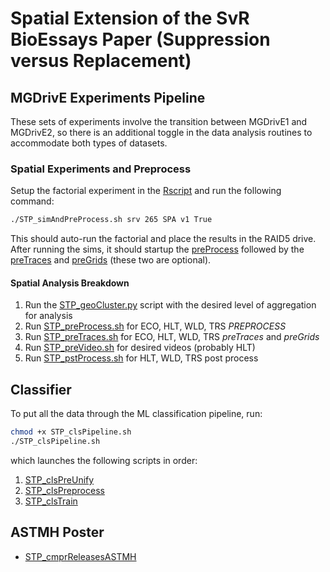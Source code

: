 #   Spatial Extension of the SvR BioEssays Paper (Suppression versus Replacement)


## MGDrivE Experiments Pipeline

These sets of experiments involve the transition between MGDrivE1 and MGDrivE2, so there is an additional toggle in the data analysis routines to accommodate both types of datasets.

### Spatial Experiments and Preprocess

Setup the factorial experiment in the [Rscript](https://github.com/Chipdelmal/MGDrivE/tree/master/Main/STP) and run the following command:

```bash
./STP_simAndPreProcess.sh srv 265 SPA v1 True
```

This should auto-run the factorial and place the results in the RAID5 drive. After running the sims, it should startup the [preProcess](./STP_preProcess.py) followed by the [preTraces](./STP_preTraces.py) and [preGrids](./STP_preGrids.py) (these two are optional).

####  Spatial Analysis Breakdown

1. Run the [STP_geoCluster.py](./STP_geoCluster.py) script with the desired level of aggregation for analysis
1. Run [STP_preProcess.sh](./STP_preProcess.sh) for ECO, HLT, WLD, TRS *PREPROCESS*
1. Run [STP_preTraces.sh](./STP_preTraces.sh) for ECO, HLT, WLD, TRS *preTraces* and *preGrids* 
1. Run [STP_preVideo.sh](./STP_preVideo.sh) for desired videos (probably HLT)
1. Run [STP_pstProcess.sh](./STP_pstProcess.sh) for HLT, WLD, TRS post process

##  Classifier

To put all the data through the ML classification pipeline, run:

```bash
chmod +x STP_clsPipeline.sh
./STP_clsPipeline.sh
```

which launches the following scripts in order:

1. [STP_clsPreUnify](./STP_clsPreUnify.py)
1. [STP_clsPreprocess](./STP_clsPreprocess.py)
1. [STP_clsTrain](./STP_clsTrain.py)


##  ASTMH Poster

* [STP_cmprReleasesASTMH](./deprecated/STP_cmprReleasesASTMH.py)
